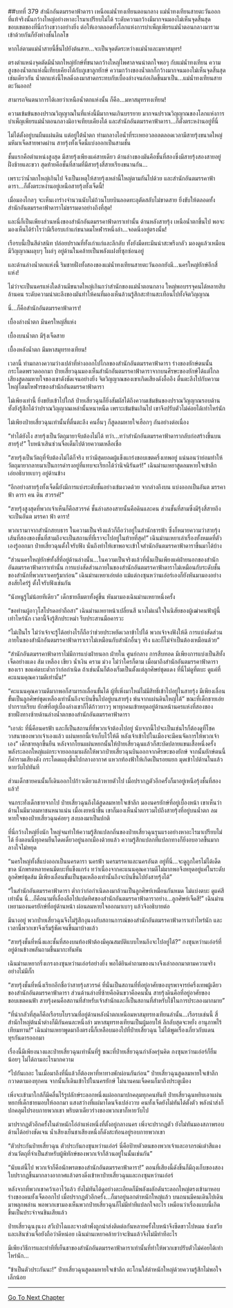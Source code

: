 ##บทที่ 379 สำนักอันตมรรคาฟ้าดารา
เหนือแม่น้ำทงเทียนตอนกลาง แม่น้ำทงเทียนสายตะวันออกที่แท้จริงนั้นกว้างใหญ่อย่างหาอะไรมาเปรียบไม่ได้ ระดับความกว้างมีมากจนมองไม่เห็นจุดสิ้นสุด ขอบเขตของที่นี่กว้างขวางอย่างยิ่ง ต่อให้เอาตลอดทั้งโลกแห่งการบำเพ็ญเพียรแม่น้ำตอนกลางมารวมเข้าด้วยกันก็ยังห่างชั้นไกลโข

หากไล่ตามแม่น้ำสายนี้ขึ้นไปยังต้นสาย...จะเป็นจุดตัดระหว่างแม่น้ำและมหาสมุทร!

ตรงตำแหน่งจุดตัดมีน้ำตกใหญ่ยักษ์ที่ขนาดกว้างใหญ่ไพศาลจนน่าตกใจพอๆ กับแม่น้ำทงเทียน ความสูงของน้ำตกแห่งนี้เทียบเคียงได้กับภูเขาลูกยักษ์ ความกว้างของน้ำตกก็กว้างมากจนมองไม่เห็นจุดสิ้นสุดเช่นเดียวกัน น้ำตกแห่งนี้ไหลดิ่งลงมาสาดกระทบกับเบื้องล่างจนก่อเกิดขึ้นมาเป็น...แม่น้ำทงเทียนสายตะวันออก!

สามารถจินตนาการได้เลยว่าเหนือน้ำตกแห่งนั้น ก็คือ...มหาสมุทรทงเทียน!

ความเข้มข้นของปราณวิญญาณในที่แห่งนี้มีมากจนเกินบรรยาย มากจนปราณวิญญาณของโลกแห่งการบำเพ็ญเพียรแม่น้ำตอนกลางมิอาจเทียบเคียงได้ และสำนักอันตมรรคาฟ้าดารา...ก็ตั้งตระหง่านอยู่ที่นี่

ไม่ได้ตั้งอยู่บนผืนแผ่นดิน แต่อยู่ใต้น้ำตก ท่ามกลางไอน้ำที่ระเหยอวลอลตลอดเวลามีสายรุ้งขนาดใหญ่มหึมาเจ็ดสายพาดผ่าน สายรุ้งทั้งเจ็ดนี้แบ่งออกเป็นสามชั้น

ชั้นแรกคือตำแหน่งสูงสุด มีสายรุ้งเพียงแค่สายเดียว ด้านล่างของมันคือชั้นที่สองซึ่งมีสายรุ้งสองสายอยู่ฝั่งซ้ายและขวา สุดท้ายคือชั้นที่สามที่มีสายรุ้งสี่สายเรียงขนานกัน...

เพราะว่าน้ำตกใหญ่เกินไป จึงเป็นเหตุให้สายรุ้งเหล่านี้ใหญ่ตามกันไปด้วย และสำนักอันตมรรคาฟ้าดารา...ก็ตั้งตระหง่านอยู่เหนือสายรุ้งทั้งเจ็ดนี้!

เมื่อมองไกลๆ จะเห็นเงาร่างจำนวนนับไม่ถ้วนโบยบินลอดทะลุตัดสลับไม่ขาดสาย ยิ่งขับให้ตลอดทั้งสำนักอันตมรรคาฟ้าดาราไม่ธรรมดาอย่างถึงที่สุด!

และนี่ก็เป็นเพียงส่วนหนึ่งของสำนักอันตมรรคาฟ้าดาราเท่านั้น ด้านหลังสายรุ้ง เหนือน้ำตกขึ้นไป พอจะมองเห็นได้รำไรว่ามีเรือรบเก่าแก่ขนาดมโหฬารหนึ่งลำ...จอดนิ่งอยู่ตรงนั้น!

เรือรบนี้เป็นสีดำสนิท ปล่อยปราณที่ทั้งเก่าแก่และลึกลับ ทั้งยังมืดทะมึนน่าสะพรึงกลัว มองดูแล้วเหมือนมีวิญญาณผลุบๆ โผล่ๆ อยู่ด้านในคล้ายเป็นพลังแฝงที่ซุกซ่อนอยู่

และด้านล่างน้ำตกแห่งนี้ ริมชายฝั่งทั้งสองของแม่น้ำทงเทียนสายตะวันออกยังมี...นครใหญ่ยักษ์อีกสี่แห่ง!

ไม่ว่าจะเป็นนครแห่งใดล้วนมีขนาดใหญ่เกินกว่าสำนักของแม่น้ำตอนกลาง ใหญ่พอบรรจุคนได้หลายสิบล้านคน ระดับความน่าตะลึงของมันทำให้คนที่มองเห็นล้วนรู้สึกสะท้านสะเทือนไปทั้งจิตวิญญาณ

นี่...ก็คือสำนักอันตมรรคาฟ้าดารา!

เบื้องล่างน้ำตก มีนครใหญ่สี่แห่ง

เบื้องบนน้ำตก มีรุ้งเจ็ดสาย

เบื้องหลังน้ำตก มีมหาสมุทรทงเทียน!

เวลานี้ ท่ามกลางความว่างเปล่าที่ห่างออกไปไกลของสำนักอันตมรรคาฟ้าดารา ร่างของยักษ์ตนนั้นกระโดดพรวดออกมา ป๋ายเสี่ยวฉุนมองเห็นสำนักอันตมรรคาฟ้าดาราจากบนศีรษะของยักษ์ได้แต่ไกล เสียงสูดลมหายใจของเขาดังชัดเจนอย่างยิ่ง จิตวิญญาณของเขาเกิดเสียงดังอื้ออึง ตื่นตะลึงไปกับความใหญ่โตมโหฬารของสำนักอันตมรรคาฟ้าดารา

ไม่เพียงเท่านี้ ยิ่งขยับเข้าไปใกล้ ป๋ายเสี่ยวฉุนก็ยิ่งสัมผัสได้ถึงความเข้มข้นของปราณวิญญาณรอบด้าน ทั้งยังรู้สึกได้ว่าปราณวิญญาณเหล่านั้นหนาหนืด เพราะเข้มข้นเกินไป เขาจึงปรับตัวไม่ค่อยได้เท่าไหร่นัก

ไม่เพียงป๋ายเสี่ยวฉุนเท่านั้นที่ตื่นตะลึง คนอื่นๆ ก็สูดลมหายใจเฮือกๆ กันอย่างต่อเนื่อง

“ทำได้ยังไง สายรุ้งเป็นวัตถุมายาจับต้องไม่ได้ ทว่า...ทว่าสำนักอันตมรรคาฟ้าดารากลับก่อสร้างขึ้นบนสายรุ้ง!” ใบหน้าเสินซ่วนจื่อเต็มไปด้วยความเหลือเชื่อ

“สายรุ้งเป็นวัตถุที่จับต้องไม่ได้ก็จริง ทว่ามีสุดยอดผู้แข็งแกร่งขอบเขตครึ่งเทพอยู่ แน่นอนว่าย่อมทำให้วัตถุมายากลายมาเป็นการดำรงอยู่ที่แทบจะเรียกได้ว่านิจนิรันดร์!” เฉินม่านเหยาสูดลมหายใจเข้าลึก เอ่ยอธิบายเบาๆ อยู่ด้านข้าง

“อีกอย่างสายรุ้งทั้งเจ็ดนี้ยังมีการแบ่งระดับชั้นอย่างเข้มงวดด้วย จากล่างถึงบน แบ่งออกเป็นอันต มรรคา ฟ้า ดารา คน ดิน สวรรค์!”

“สายรุ้งสูงสุดที่พวกเจ้าเห็นก็คือสวรรค์ ชั้นล่างสองสายนั้นคือดินและคน ส่วนชั้นที่สามซึ่งมีรุ้งสี่สายถึงจะเป็นอันต มรรคา ฟ้า ดารา!

พวกเรามาจากสำนักสยบธาร ในความเป็นจริงแล้วก็ถือว่าอยู่ในสำนักธารฟ้า ซึ่งก็หมายความว่าสายรุ้งเส้นที่สองของชั้นที่สามถึงจะเป็นสถานที่ที่เราจะไปอยู่ในท้ายที่สุด!” เฉินม่านเหยาเล่าเรื่องทั้งหมดที่ตัวเองรู้ออกมา ป๋ายเสี่ยวฉุนตั้งใจรับฟัง นั่นถึงทำให้เขาพอจะเข้าใจสำนักอันตมรรคาฟ้าดาราขึ้นมาได้บ้าง

“ส่วนนครใหญ่ยักษ์ทั้งสี่ที่อยู่ด้านล่างนั้น...ในความเป็นจริงแล้วที่นั่นเป็นเพียงแค่ฝ่ายนอกของสำนักอันตมรรคาฟ้าดาราเท่านั้น การแบ่งสัดส่วนภายในของสำนักอันตมรรคาฟ้าดาราไม่เหมือนกับระดับชั้นของสำนักที่พวกเราเคยรู้มาก่อน” เฉินม่านเหยาเอ่ยต่อ แม้แต่กงซุนหว่านเอ๋อร์เองก็ยังหันมามองอย่างสงสัยใคร่รู้ ตั้งใจรับฟังเช่นกัน

“นังหนูรู้ไม่น้อยทีเดียว” เด็กชายลืมตาทั้งคู่ขึ้น หันมามองเฉินม่านเหยาหนึ่งครั้ง

“ขอท่านผู้อาวุโสโปรดอย่าถือสา” เฉินม่านเหยาหน้าเปลี่ยนสี นางไม่แน่ใจในนิสัยของผู้เฒ่าคนฟ้าผู้นี้เท่าไหร่นัก เวลานี้จึงรู้สึกประหม่า รีบประสานมือคารวะ

“ไม่เป็นไร ไม่ว่าเจ้าจะรู้ได้อย่างไรก็ถือว่าช่วยประหยัดเวลาข้าไปได้ พวกเจ้าจงฟังให้ดี การแบ่งสัดส่วนภายในของสำนักอันตมรรคาฟ้าดาราเราไม่เหมือนกับสำนักอื่นๆ จริง และก็ไม่จำเป็นต้องเหมือนด้วย”

“สำนักอันตมรรคาฟ้าดาราไม่มีการแบ่งฝ่ายนอก ฝ่ายใน ศูนย์กลาง การสืบทอด มีเพียงการแบ่งเป็นสีทั้งเจ็ดอย่างแดง ส้ม เหลือง เขียว น้ำเงิน คราม ม่วง ไม่ว่าใครก็ตาม เมื่อมาถึงสำนักอันตมรรคาฟ้าดาราของเรา ขอแค่ตบะต่ำกว่าก่อกำเนิด ถ้าเช่นนั้นก็ต้องเริ่มเป็นตั้งแต่ลูกศิษย์ชุดแดง ที่นี่ไม่ดูที่ตบะ ดูแค่ที่คะแนนคุณความดีเท่านั้น!”

“คะแนนคุณความดีมากพอก็สามารถเลื่อนขั้นได้ ผู้ที่เพิ่งมาใหม่ไม่มีสิทธิ์เข้าไปอยู่ในสายรุ้ง มีเพียงเลื่อนขั้นเป็นลูกศิษย์ชุดเหลืองเท่านั้นถึงจะบินขึ้นไปอยู่บนสายรุ้ง พ้นจากแผ่นดินใหญ่ได้” ขณะที่เด็กชายเอ่ยปากราบเรียบ ยักษ์ที่อยู่เบื้องล่างเขาก็ได้ก้าวยาวๆ พาทุกคนเข้าหยุดอยู่ด้านหน้านครแห่งที่สองของชายฝั่งทางซ้ายด้านล่างน้ำตกของสำนักอันตมรรคาฟ้าดารา

“เอาล่ะ ที่นี่คือนครฟ้า และก็เป็นสถานที่ที่พวกเจ้าต้องไปอยู่ นับจากนี้ไปจะเป็นเช่นไรก็ต้องดูที่โชควาสนาของพวกเจ้าเองแล้ว แผ่นหยกนี้เจ้าเก็บไว้ให้ดี หลังเจ้าเข้าไปในเมืองจะมีคนจัดการให้พวกเจ้าเอง” เด็กชายลุกขึ้นยืน หลังจากโยนแผ่นหยกนั้นให้ป๋ายเสี่ยวฉุนแล้วก็สะบัดปลายแขนเสื้อหนึ่งครั้ง พลังระลอกใหญ่แผ่กระจายออกมาผลักให้พวกป๋ายเสี่ยวฉุนบินออกจากศีรษะของยักษ์ จากนั้นยักษ์ตนนี้ก็คำรามเสียงดัง กระโดดผลุงขึ้นไปกลางอากาศ แหวกท้องฟ้าให้เกิดเป็นรอยแยก มุดเข้าไปด้านในแล้วหายวับไปทันที

ส่วนเด็กชายคนนั้นก็เดินออกไปก้าวเดียวแล้วหายตัวไป เมื่อปรากฏตัวอีกครั้งก็มาอยู่เหนือรุ้งชั้นที่สองแล้ว!

จนกระทั่งเด็กชายจากไป ป๋ายเสี่ยวฉุนถึงได้สูดลมหายใจเข้าลึก มองนครยักษ์ที่อยู่เบื้องหน้า เขาเห็นว่าด้านในมีมวลมหาชนหนาแน่น เมื่อเงยหน้าขึ้น เขาก็มองเห็นน้ำตกรวมไปถึงสายรุ้งที่อยู่บนน้ำตก ลมหายใจของป๋ายเสี่ยวฉุนค่อยๆ สงบลงมาเป็นปกติ

ที่นี่กว้างใหญ่ยิ่งนัก ใหญ่จนทำให้ความรู้สึกแปลกถิ่นของป๋ายเสี่ยวฉุนรุนแรงอย่างหาอะไรมาเปรียบไม่ได้ ยิ่งตอนนี้ทุกคนยืนโดดเดี่ยวอยู่นอกเมืองด้วยแล้ว ความรู้สึกแปลกที่แปลกทางก็ยิ่งอบอวลขึ้นมากลางใจไม่หยุด

“นครใหญ่ทั้งสี่แบ่งออกเป็นนครดารา นครฟ้า นครมรรคาและนครอันต อยู่ที่นี่...จะดูถูกใครไม่ได้เด็ดขาด นักพรตหลายคนมีตบะที่แข็งแกร่ง ทว่าเนื่องจากคะแนนคุณความดีไม่มากพอจึงหยุดอยู่แค่ในระดับลูกศิษย์ชุดส้ม มีเพียงเลื่อนขั้นเป็นชุดเหลืองเท่านั้นถึงจะบินขึ้นไปยังสายรุ้งได้”

“ในสำนักอันตมรรคาฟ้าดารา ต่ำกว่าก่อกำเนิดลงมาล้วนเป็นลูกศิษย์เหมือนกันหมด ไม่แบ่งตบะ ดูแค่สีเท่านั้น นี่...ก็คือนามที่เลื่องลือไปแปดทิศของสำนักอันตมรรคาฟ้าดาราอย่าง...ลูกศิษย์เจ็ดสี!” เฉินม่านเหยามองนครยักษ์ที่อยู่ด้านหน้า ผ่อนลมหายใจออกมาเบาๆ แล้วจึงอธิบายต่อ

มีนางอยู่ พวกป๋ายเสี่ยวฉุนจึงไม่รู้สึกงุนงงกับสถานการณ์ของสำนักอันตมรรคาฟ้าดาราเท่าไหร่นัก และเวลานี้พวกเขาจึงเริ่มรู้ชัดเจนขึ้นมาบ้างแล้ว

“สายรุ้งชั้นที่หนึ่งและชั้นที่สองบนท้องฟ้าต้องมีคุณสมบัติแบบไหนถึงจะไปอยู่ได้?” กงซุนหว่านเอ๋อร์ที่อยู่ด้านข้างพลันถามขึ้นมากะทันหัน

เฉินม่านเหยากริ่งเกรงกงซุนหว่านเอ๋อร์อย่างยิ่ง พอได้ยินคำถามของนางจึงเล่าออกมาตามความจริงอย่างไม่มีกั๊ก

“สายรุ้งชั้นที่หนึ่งเรียกอีกชื่อว่าสายรุ้งสวรรค์ ที่นั่นเป็นสถานที่ที่อยู่อาศัยของบุรพาจารย์ครึ่งเทพผู้เดียวของสำนักอันตมรรคาฟ้าดารา ส่วนด้านล่างที่ซ้ายคือดินขวาคือคนนั้น สายรุ้งดินคือที่อยู่อาศัยของขอบเขตคนฟ้า สายรุ้งคนคือสถานที่สำหรับเจ้าสำนักและก็เป็นสถานที่สำหรับใช้ในการประลองมากมาย”

“ที่น่ากลัวที่สุดก็คือเรือรบโบราณที่อยู่ด้านหลังน้ำตกเหนือมหาสมุทรทงเทียนลำนั้น...เรือรบเช่นนี้ สี่สำนักใหญ่ต้นน้ำต่างก็มีกันคนละหนึ่งลำ มหาสมุทรทงเทียนเป็นผู้มอบให้ ลึกลับสุดจะหยั่ง อานุภาพไร้เทียมทาน!” เฉินม่านเหยาพูดมาถึงตรงนี้ก็เหลือบมองไปที่ป๋ายเสี่ยวฉุน ไม่ได้พูดเรื่องเกี่ยวกับแดนทุรกันดารออกมา

เรื่องนี้มีเพียงนางและป๋ายเสี่ยวฉุนเท่านั้นที่รู้ ขณะที่ป๋ายเสี่ยวฉุนกำลังครุ่นคิด กงซุนหว่านเอ๋อร์ก็ยิ้มน้อยๆ ไม่ได้ถามอะไรมากความ

“ไปกันเถอะ ในเมื่อมาถึงที่นี่แล้วก็ต้องหาที่หาทางพักผ่อนกันก่อน” ป๋ายเสี่ยวฉุนสูดลมหายใจเข้าลึก กวาดตามองทุกคน จากนั้นก็เดินเข้าไปในนครยักษ์ ไม่นานคนเจ็ดคนก็มาถึงประตูเมือง

เพิ่งจะเข้ามาใกล้ก็มีคลื่นไร้รูปลักษ์ระลอกหนึ่งแผ่ออกมาปกคลุมทุกคนทันที ป๋ายเสี่ยวฉุนหยิบเอาแผ่นหยกที่เด็กชายมอบให้ออกมา แสงสว่างที่แผ่มาโดนจึงเปล่งวาบ คนทั้งเจ็ดยังไม่ทันได้ตั้งตัว พลังนำส่งก็ปกคลุมไปรอบกายพวกเขา พริบตาเดียวร่างของพวกเขาก็หายวับไป

มาปรากฏตัวอีกครั้งในตำหนักโอ่อ่าแห่งหนึ่งที่ตั้งอยู่กลางนคร เพิ่งจะปรากฏตัว ยังไม่ทันมองสภาพรอบด้านได้อย่างชัดเจน น้ำเสียงเย็นชาเสียงหนึ่งก็ดังสะท้อนอยู่รอบกายพวกเขา

“ตัวประกันป๋ายเสี่ยวฉุน ตัวประกันกงซุนหว่านเอ๋อร์ นี่คือป้ายตัวตนของพวกเจ้าและอาภรณ์เต๋าสีแดง ส่วนวัตถุที่จำเป็นสำหรับผู้พิทักษ์ของพวกเจ้าก็ล้วนอยู่ในนั้นเช่นกัน”

“นับแต่นี้ไป พวกเจ้าก็คือนักพรตของสำนักอันตมรรคาฟ้าดารา!” ตอนที่เสียงนี้ดังขึ้นก็มีถุงเก็บของสองใบปรากฏขึ้นมากลางอากาศแล้วตรงดิ่งเข้าหาป๋ายเสี่ยวฉุนและกงซุนหว่านเอ๋อร์

หลังจากที่พวกเขาคว้าเอาไว้แล้ว ยังไม่ทันได้ดูอย่างละเอียดก็มีพลังผลักดันระลอกใหญ่ตรงเข้ามาหอบร่างของคนทั้งเจ็ดออกไป เมื่อปรากฏตัวอีกครั้ง...ก็มาอยู่นอกตำหนักใหญ๋แล้ว บนถนนมีคนเดินไปเดินมาพลุกพล่าน พอพวกเขามองเห็นพวกป๋ายเสี่ยวฉุนก็ไม่มีท่าทีแปลกใจอะไร เหมือนว่าเรื่องแบบนี้เกิดขึ้นเป็นประจำจนชินเสียแล้ว

ป๋ายเสี่ยวฉุนงุนงง สวีเป่าไฉและจางต้าพั่งถูกนำส่งติดต่อกันหลายครั้งใบหน้าจึงซีดขาวไปหมด ซ่งเชวียและเสินซ่วนจื่อยังถือว่าดีหน่อย เฉินม่านเหยาคล้ายว่าจะชินแล้วจึงไม่มีท่าทีอะไร

มีเพียงวิธีการและท่าทีที่เย็นชาของสำนักอันตมรรคาฟ้าดาราเท่านั้นที่ทำให้พวกเขาปรับตัวไม่ค่อยได้เท่าไหร่นัก...

“ข้าเป็นตัวประกันนะ!” ป๋ายเสี่ยวฉุนสูดลมหายใจเข้าลึก ตะโกนใส่ตำหนักใหญ่ด้วยความรู้สึกไม่พอใจเล็กน้อย

------


[Go To Next Chapter]( ./2.md)